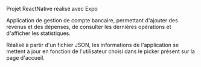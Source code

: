 Projet ReactNative réalisé avec Expo

Application de gestion de compte bancaire, permettant d'ajouter des revenus et des dépenses, de consulter les dernières opérations et d'afficher les statistiques.

Réalisé à partir d'un fichier JSON, les informations de l'application se mettent à jour en fonction de l'utilisateur choisi dans le picker présent sur la page d'accueil.
